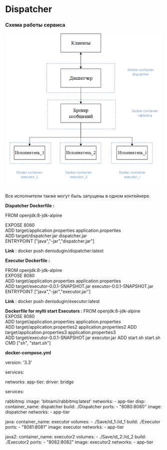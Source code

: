 # Dispatcher
### Схема работы сервиса
![scheme](scheme.png)

Все исполнители также могут быть запущены в одном контейнере. 


**Dispatcher Dockerfile :**

FROM openjdk:8-jdk-alpine

EXPOSE 8080  
ADD target/application.properties application.properties  
ADD target/dispatcher.jar dispatcher.jar  
ENTRYPOINT ["java","-jar","dispatcher.jar"]

**Link** :  docker push denisdugin/dispatcher:latest


**Executor Dockerfile :**

FROM openjdk:8-jdk-alpine  
EXPOSE 8080  
ADD target/application.properties application.properties  
ADD target/executor-0.0.1-SNAPSHOT.jar executor-0.0.1-SNAPSHOT.jar  
ENTRYPOINT ["java","-jar","executor.jar"]

**Link** :  docker push denisdugin/executor:latest


**Dockerfile for mylti start Executors :** 
FROM openjdk:8-jdk-alpine  
EXPOSE 8080  
ADD target/application.properties application.properties  
ADD target/application.properties2 application.properties2
ADD target/application.properties3 application.properties3  
ADD target/executor-0.0.1-SNAPSHOT.jar executor.jar
ADD start.sh start.sh  
CMD ["sh", "start.sh"]



**docker-compose.yml**

version: '3.3'

services:

networks:
  app-tier:
    driver: bridge

services:

  rabbitmq:
    image: 'bitnami/rabbitmq:latest'
    networks:
      - app-tier
  disp:
     container_name: dispatcher
     build: ./Dispatcher
     ports:
      - "8080:8080"
     image: dispatcher
     networks:
      - app-tier


  java:
     container_name: executor
     volumes:
      - ./Save/id_1:/id_1
     build: ./Executor
     ports:
      - "8081:8081"
     image: executor
     networks:
      - app-tier

  java2:
     container_name: executor2
     volumes:
      - ./Save/id_2:/id_2
     build: ./Executor2
     ports:
      - "8082:8082"
     image: executor2
     networks:
      - app-tier


